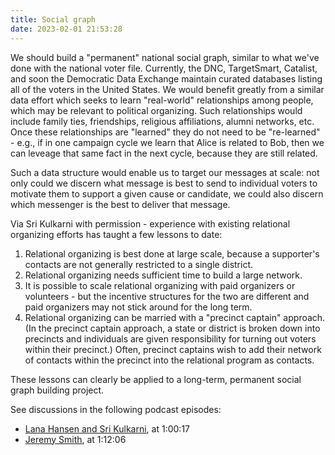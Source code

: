 ```yaml
---
title: Social graph
date: 2023-02-01 21:53:28
---
```


We should build a "permanent" national social graph, similar to what we've done with the national voter file. Currently, the DNC, TargetSmart, Catalist, and soon the Democratic Data Exchange maintain curated databases listing all of the voters in the United States. We would benefit greatly from a similar data effort which seeks to learn "real-world" relationships among people, which may be relevant to political organizing. Such relationships would include family ties, friendships, religious affiliations, alumni networks, etc. Once these relationships are "learned" they do not need to be "re-learned" - e.g., if in one campaign cycle we learn that Alice is related to Bob, then we can leveage that same fact in the next cycle, because they are still related.

Such a data structure would enable us to target our messages at scale: not only could we discern what message is best to send to individual voters to motivate them to support a given cause or candidate, we could also discern which messenger is the best to deliver that message.

Via Sri Kulkarni with permission - experience with existing relational organizing efforts has taught a few lessons to date:

1. Relational organizing is best done at large scale, because a supporter's contacts are not generally restricted to a single district.
2. Relational organizing needs sufficient time to build a large network.
3. It is possible to scale relational organizing with paid organizers or volunteers - but the incentive structures for the two are different and paid organizers may not stick around for the long term.
4. Relational organizing can be married with a "precinct captain" approach. (In the precinct captain approach, a state or district is broken down into precincts and individuals are given responsibility for turning out voters within their precinct.) Often, precinct captains wish to add their network of contacts within the precinct into the relational program as contacts.

These lessons can clearly be applied to a long-term, permanent social graph building project.

See discussions in the following podcast episodes:
* [Lana Hansen and Sri Kulkarni](https://www.resistancedashboard.com/node/1095), at 1:00:17
* [Jeremy Smith](https://www.resistancedashboard.com/node/1090), at 1:12:06